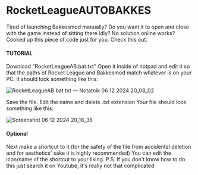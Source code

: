 # RocketLeagueAUTOBAKKES
Tired of launching Bakkesmod manually? Do you want it to open and close with the game instead of sitting there idly? No solution online works? Cooked up this piece of code just for you. Check this out.

#### TUTORIAL

Download "RocketLeagueAB.bat.txt"
Open it inside of notpad and edit it so that the paths of Rocket League and Bakkesmod match whatever is on your PC.
It should look something like this:

![RocketLeagueAB bat txt — Notatnik 06 12 2024 20_08_02](https://github.com/user-attachments/assets/9f696cd7-480d-4616-9fde-5e46c9bc0e3b)

Save the file.
Edit the name and delete .txt extension
Your file should look something like this:

![Screenshot 06 12 2024 20_18_38](https://github.com/user-attachments/assets/86ed6f6c-ac46-46aa-b18a-cfbe05c0abeb)

#### Optional

Next make a shortcut to it (for the safety of the file from accidental deletion and for aesthetics' sake it is highly recommended)
You can edit the icon/name of the shortcut to your liking.
P.S. If you don't know how to do this just search it on Youtube, it's really not that complicated
